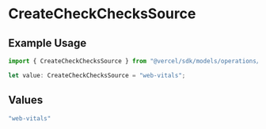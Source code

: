 # CreateCheckChecksSource

## Example Usage

```typescript
import { CreateCheckChecksSource } from "@vercel/sdk/models/operations/createcheck.js";

let value: CreateCheckChecksSource = "web-vitals";
```

## Values

```typescript
"web-vitals"
```